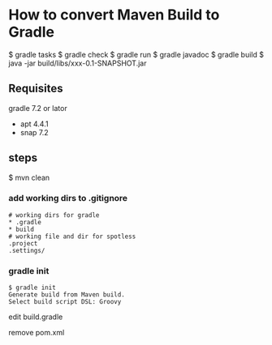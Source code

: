 # How to convert Maven Build to Gradle

$ gradle tasks
$ gradle check
$ gradle run
$ gradle javadoc
$ gradle build
$ java -jar build/libs/xxx-0.1-SNAPSHOT.jar

## Requisites

gradle 7.2 or lator

* apt 4.4.1
* snap 7.2

## steps

$ mvn clean

### add working dirs to .gitignore
```
# working dirs for gradle
* .gradle
* build
# working file and dir for spotless
.project
.settings/
```
### gradle init

```
$ gradle init
Generate build from Maven build.
Select build script DSL: Groovy
```

edit build.gradle

remove pom.xml

